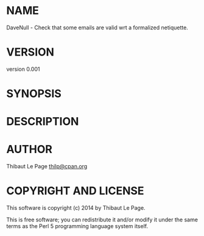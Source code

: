 # NAME

DaveNull - Check that some emails are valid wrt a formalized netiquette.

# VERSION

version 0.001

# SYNOPSIS

# DESCRIPTION

# AUTHOR

Thibaut Le Page <thilp@cpan.org>

# COPYRIGHT AND LICENSE

This software is copyright (c) 2014 by Thibaut Le Page.

This is free software; you can redistribute it and/or modify it under
the same terms as the Perl 5 programming language system itself.
